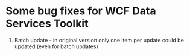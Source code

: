 ﻿Some bug fixes for WCF Data Services Toolkit
============================================

1. Batch update - in original version only one item per update could be updated (even for batch updates)
